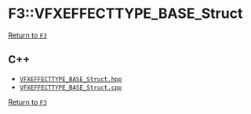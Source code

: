 # F3::VFXEFFECTTYPE_BASE_Struct

[Return to `F3`](/docs/F3.md)

## C++

- [`VFXEFFECTTYPE_BASE_Struct.hpp`](/c++/include/VFXEFFECTTYPE_BASE_Struct.hpp)
- [`VFXEFFECTTYPE_BASE_Struct.cpp`](/c++/source/VFXEFFECTTYPE_BASE_Struct.cpp)

[Return to `F3`](/docs/F3.md)
